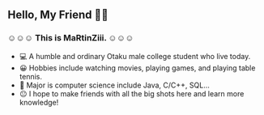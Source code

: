 ## Hello, My Friend 👋😉
###  ☺️☺️☺️ This is MaRtinZiii. ☺️☺️☺️
  
+ 💻 A humble and ordinary Otaku male college student who live today.
+ 😀 Hobbies include watching movies, playing games, and playing table tennis.
+ 🏫 Major is computer science include Java, C/C++, SQL...
+ 😐 I hope to make friends with all the big shots here and learn more knowledge!

![]()
